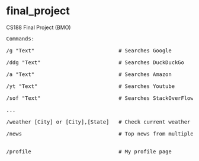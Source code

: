 # final_project
CS188 Final Project (BMO)

<pre>
Commands:  

/g "Text"                           # Searches Google                   <br/>
/ddg "Text"                         # Searches DuckDuckGo               <br/>
/a "Text"                           # Searches Amazon                   <br/>
/yt "Text"                          # Searches Youtube                  <br/>
/sof "Text"                         # Searches StackOverFlow            <br/>
...  
  
/weather [City] or [City],[State]   # Check current weather by city     <br/>
/news                               # Top news from multiple sources    <br/>
  
/profile                            # My profile page                   <br/>
</pre>
